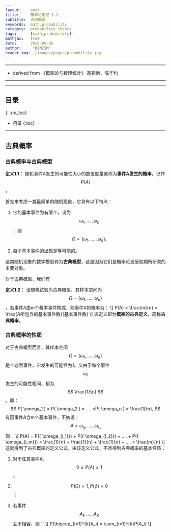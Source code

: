 ```yaml
---
layout:    post
title:     概率论笔记 1.2
subtitle:  古典概率
keywords:  math,probability
category:  probability theory
tags:      [math,probability]
mathjax:   true
date:      2016-09-06
author:     "BINISM"
header-img:  /images/pages/probability.jpg
---
```


---

* derived from  《概率论与数理统计》 高祖新、陈华均

---


---

## 目录
{: .no_toc}

* 目录
{:toc}

---

## 古典概率

### 古典概率与古典概型

**定义1.1**： 随机事件A发生的可能性大小的数值度量就称为**事件A发生的概率**，记作$$ P(A) $$。

首先来考虑一类最简单的随机现象，它具有以下特点：

  1. 它的基本事件为有限个，设为$$ {\omega}_1,....,{\omega}_n $$，则$$ \Omega = \{ \omega_1,....,\omega_n \}; $$

  2. 每个基本事件的出现是等可能的。

这类随机现象的数学模型称为**古典概型**，这是因为它们是概率论发展初期所研究的主要对象。

对于古典概型，我们有

**定义1.2**： 设随机试验为古典概型，其样本空间为$$ \Omega = \{ \omega_1,....,\omega_n \} $$，若事件A由m个基本事件构成，则事件A的概率为：
\\[ P(A) = \frac\{m\}\{n\} = \frac\{A所包含的基本事件数\}\{基本事件数\} \\]
该定义即为**概率的古典定义**，简称**古典概率**。

### 古典概率的性质

对于古典概型而言，其样本空间$$ \Omega = \{ \omega_1,....,\omega_n \} $$是个必然事件，它发生的可能性为1。又由于每个事件$$ \omega_i $$发生的可能性相同，都为$$ \frac{1}{n} $$。即：$$ P( \omega_1 ) =  P( \omega_2 ) = .... =P( \omega_n ) = \frac{1}{n}, $$
有因事件A含m个基本事件，不妨设：
$$ A = {\omega}_{i_1},....,{\omega}_{i_n} $$
则：
\\[ P(A) = P(\{ \omega_{i_1}\}) +  P(\{ \omega_{i_2}\}) + .... + P(\{ \omega_{i_m}\}) = \frac{1}{n} + \frac{1}{n} + \frac{1}{n} + .... = \frac{m}{n} \\]
这就得到了古典概率的定义公式。由该定义公式，不难得到古典概率的基本性质：

  1. 对于任意事件A，$$ 0 \le P(A) \le 1 $$。

  2. $$ P(\Omega) = 1, P(\phi) = 0 $$；

  3. 若事件$$ A_1, .... , A_K $$互不相容，则：
  \\[ P(\bigcup_{i=1}^{k}A_i) = \sum_{i=1}^{k}P(A_i) \\]
